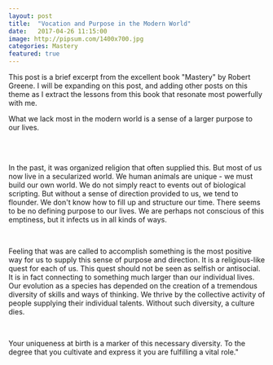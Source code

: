 ```yaml
---
layout: post
title:  "Vocation and Purpose in the Modern World"
date:   2017-04-26 11:15:00
image: http://pipsum.com/1400x700.jpg
categories: Mastery
featured: true
---
```

<p class="post-intro">This post is a brief excerpt from the excellent book "Mastery" by Robert Greene. I will be expanding on this post, and adding other posts on this theme as I extract the lessons from this book that resonate most powerfully with me.</p>
<p class="lead-paragraph"><span class="dropcap-box"><span class="dropcap dropcap-w">W</span></span>hat we lack most in the modern world is a sense of a larger purpose to our lives.</p>
<br><br>
<p>In the past, it was organized religion that often supplied this. But most of us now live in a secularized world. We human animals are unique - we must build our own world. We do not simply react to events out of biological scripting. But without a sense of direction provided to us, we tend to flounder. We don't know how to fill up and structure our time. There seems to be no defining purpose to our lives. We are perhaps not conscious of this emptiness, but it infects us in all kinds of ways.</p> 
<br>
<p>Feeling that was are called to accomplish something is the most positive way for us to supply this sense of purpose and direction. It is a religious-like quest for each of us. This quest should not be seen as selfish or antisocial. It is in fact connecting to something much larger than our individual lives. Our evolution as a species has depended on the creation of a tremendous diversity of skills and ways of thinking. We thrive by the collective activity of people supplying their individual talents. Without such diversity, a culture dies.
</p>
<br>
<p>Your uniqueness at birth is a marker of this necessary diversity. To the degree that you cultivate and express it you are fulfilling a vital role."
</p>